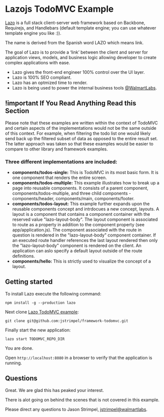 # Lazojs TodoMVC Example

[Lazo](https://github.com/walmartlabs/lazojs) is a full stack client-server web framework based on Backbone,
Requirejs, and Handlebars (default template engine; you can use whatever template engine you like :)).

The name is derived from the Spanish word LAZO which means link. 

The goal of Lazo is to provide a ‘link’ between the client and server for application views, models, and business
logic allowing developer to create complex applications with ease.

* Lazo gives the front-end engineer 100% control over the UI layer.
* Lazo is 100% SEO compliant.
* Lazo has an optmized time to render.
* Lazo is being used to power the internal business tools [@WalmartLabs](http://www.walmartlabs.com).

## !important If You Read Anything Read this Section

Please note that these examples are written within the context of TodoMVC and certain aspects of the implementations
would not be the same outside of this context. For example, when filtering the todo list one would likely send back
up the filtered subset of data as opposed to the entire result set. The latter approach was taken so that these examples
would be easier to compare to other library and framework examples.

### Three different implementations are included:

* **components/todos-single:** This is TodoMVC in its most basic form. It is one component that renders the entire screen.
* **components/todos-multiple:** This example illustrates how to break up a page into reusable components. It consists
  of a parent component, components/todos-multiple, and three child components - components/header, components/main,
  components/footer.
* **components/todos-layout:** This example further expands upon the reusable components concept and intrdocues a new
  concept, layouts. A layout is a component that contains a component container with the reserved value "lazo-layout-body". The
  layout component is associated to route as a property in addition to the component property (see app/application.js).
  The component associated with the route in question is rendered in the "lazo-layout-body" component container. If an executed
  route handler references the last layout rendered then only the "lazo-layout-body" component is rendered
  on the client. An application can aslo specify a default layout outside of the route definitions.
* **components/hello:** This is strictly used to visualize the concept of a layout.

## Getting started

To install Lazo execute the following command:

```shell
npm install -g --production lazo
```

Next clone [Lazo TodoMVC example](https://github.com/jstrimpel/lazojs-todomvc):

```shell
git clone git@github.com:jstrimpel/framework-todomvc.git
```

Finally start the new application:

```shell
lazo start TODOMVC_REPO_DIR
```

You are done.

Open `http://localhost:8080` in a browser to verify that the application is running.

## Questions

Great. We are glad this has peaked your interest.

There is alot going on behind the scenes that is not covered in this example.

Please direct any questions to Jason Strimpel, [jstrimpel@walmartlabs](mailto:jstrimpel@walmartlabs).